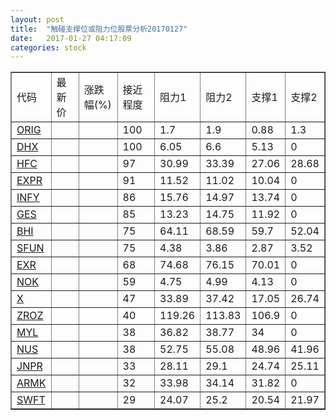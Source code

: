 ```yaml
---
layout: post
title:  "触碰支撑位或阻力位股票分析20170127"
date:   2017-01-27 04:17:09
categories: stock
---
```

<script type="text/javascript">
var stockList = []
stockList.push('gb_orig');
stockList.push('gb_dhx');
stockList.push('gb_hfc');
stockList.push('gb_expr');
stockList.push('gb_infy');
stockList.push('gb_ges');
stockList.push('gb_bhi');
stockList.push('gb_sfun');
stockList.push('gb_exr');
stockList.push('gb_nok');
stockList.push('gb_x');
stockList.push('gb_zroz');
stockList.push('gb_myl');
stockList.push('gb_nus');
stockList.push('gb_jnpr');
stockList.push('gb_armk');
stockList.push('gb_swft');
</script>
<table border="1">
 <tr>
 <td>代码</td>
 <td>最新价</td>
 <td>涨跌幅(%)</td>
 <td>接近程度</td>
 <td>阻力1</td>
 <td>阻力2</td>
 <td>支撑1</td>
 <td>支撑2</td>
</tr>
  <tr id="orig" class="red">
  <td><a href="http://stock.finance.sina.com.cn/usstock/quotes/ORIG.html" target="_blank">ORIG</a></td><td></td><td></td><td>100</td><td>1.7</td><td>1.9</td><td>0.88</td><td>1.3</td></tr>
  <tr id="dhx" class="red">
  <td><a href="http://stock.finance.sina.com.cn/usstock/quotes/DHX.html" target="_blank">DHX</a></td><td></td><td></td><td>100</td><td>6.05</td><td>6.6</td><td>5.13</td><td>0</td></tr>
  <tr id="hfc" class="red">
  <td><a href="http://stock.finance.sina.com.cn/usstock/quotes/HFC.html" target="_blank">HFC</a></td><td></td><td></td><td>97</td><td>30.99</td><td>33.39</td><td>27.06</td><td>28.68</td></tr>
  <tr id="expr" class="red">
  <td><a href="http://stock.finance.sina.com.cn/usstock/quotes/EXPR.html" target="_blank">EXPR</a></td><td></td><td></td><td>91</td><td>11.52</td><td>11.02</td><td>10.04</td><td>0</td></tr>
  <tr id="infy" class="green">
  <td><a href="http://stock.finance.sina.com.cn/usstock/quotes/INFY.html" target="_blank">INFY</a></td><td></td><td></td><td>86</td><td>15.76</td><td>14.97</td><td>13.74</td><td>0</td></tr>
  <tr id="ges" class="red">
  <td><a href="http://stock.finance.sina.com.cn/usstock/quotes/GES.html" target="_blank">GES</a></td><td></td><td></td><td>85</td><td>13.23</td><td>14.75</td><td>11.92</td><td>0</td></tr>
  <tr id="bhi" class="red">
  <td><a href="http://stock.finance.sina.com.cn/usstock/quotes/BHI.html" target="_blank">BHI</a></td><td></td><td></td><td>75</td><td>64.11</td><td>68.59</td><td>59.7</td><td>52.04</td></tr>
  <tr id="sfun" class="red">
  <td><a href="http://stock.finance.sina.com.cn/usstock/quotes/SFUN.html" target="_blank">SFUN</a></td><td></td><td></td><td>75</td><td>4.38</td><td>3.86</td><td>2.87</td><td>3.52</td></tr>
  <tr id="exr" class="red">
  <td><a href="http://stock.finance.sina.com.cn/usstock/quotes/EXR.html" target="_blank">EXR</a></td><td></td><td></td><td>68</td><td>74.68</td><td>76.15</td><td>70.01</td><td>0</td></tr>
  <tr id="nok" class="red">
  <td><a href="http://stock.finance.sina.com.cn/usstock/quotes/NOK.html" target="_blank">NOK</a></td><td></td><td></td><td>59</td><td>4.75</td><td>4.99</td><td>4.13</td><td>0</td></tr>
  <tr id="x" class="red">
  <td><a href="http://stock.finance.sina.com.cn/usstock/quotes/X.html" target="_blank">X</a></td><td></td><td></td><td>47</td><td>33.89</td><td>37.42</td><td>17.05</td><td>26.74</td></tr>
  <tr id="zroz" class="green">
  <td><a href="http://stock.finance.sina.com.cn/usstock/quotes/ZROZ.html" target="_blank">ZROZ</a></td><td></td><td></td><td>40</td><td>119.26</td><td>113.83</td><td>106.9</td><td>0</td></tr>
  <tr id="myl" class="red">
  <td><a href="http://stock.finance.sina.com.cn/usstock/quotes/MYL.html" target="_blank">MYL</a></td><td></td><td></td><td>38</td><td>36.82</td><td>38.77</td><td>34</td><td>0</td></tr>
  <tr id="nus" class="red">
  <td><a href="http://stock.finance.sina.com.cn/usstock/quotes/NUS.html" target="_blank">NUS</a></td><td></td><td></td><td>38</td><td>52.75</td><td>55.08</td><td>48.96</td><td>41.96</td></tr>
  <tr id="jnpr" class="red">
  <td><a href="http://stock.finance.sina.com.cn/usstock/quotes/JNPR.html" target="_blank">JNPR</a></td><td></td><td></td><td>33</td><td>28.11</td><td>29.1</td><td>24.74</td><td>25.11</td></tr>
  <tr id="armk" class="red">
  <td><a href="http://stock.finance.sina.com.cn/usstock/quotes/ARMK.html" target="_blank">ARMK</a></td><td></td><td></td><td>32</td><td>33.98</td><td>34.14</td><td>31.82</td><td>0</td></tr>
  <tr id="swft" class="red">
  <td><a href="http://stock.finance.sina.com.cn/usstock/quotes/SWFT.html" target="_blank">SWFT</a></td><td></td><td></td><td>29</td><td>24.07</td><td>25.2</td><td>20.54</td><td>21.97</td></tr>
</table>
